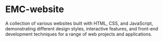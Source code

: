 # EMC-website
A collection of various websites built with HTML, CSS, and JavaScript, demonstrating different design styles, interactive features, and front-end development techniques for a range of web projects and applications.
